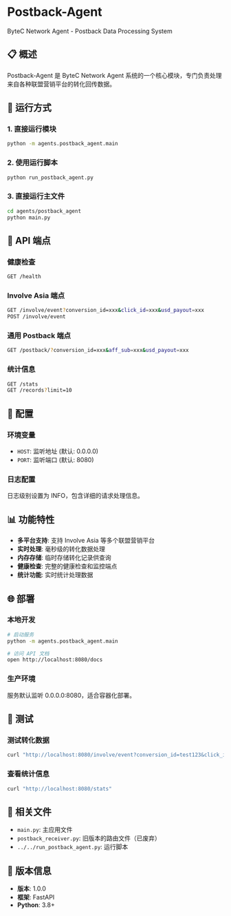 # Postback-Agent

ByteC Network Agent - Postback Data Processing System

## 📋 概述

Postback-Agent 是 ByteC Network Agent 系统的一个核心模块，专门负责处理来自各种联盟营销平台的转化回传数据。

## 🚀 运行方式

### 1. 直接运行模块
```bash
python -m agents.postback_agent.main
```

### 2. 使用运行脚本
```bash
python run_postback_agent.py
```

### 3. 直接运行主文件
```bash
cd agents/postback_agent
python main.py
```

## 📡 API 端点

### 健康检查
```bash
GET /health
```

### Involve Asia 端点
```bash
GET /involve/event?conversion_id=xxx&click_id=xxx&usd_payout=xxx
POST /involve/event
```

### 通用 Postback 端点
```bash
GET /postback/?conversion_id=xxx&aff_sub=xxx&usd_payout=xxx
```

### 统计信息
```bash
GET /stats
GET /records?limit=10
```

## 🔧 配置

### 环境变量
- `HOST`: 监听地址 (默认: 0.0.0.0)
- `PORT`: 监听端口 (默认: 8080)

### 日志配置
日志级别设置为 INFO，包含详细的请求处理信息。

## 📊 功能特性

- **多平台支持**: 支持 Involve Asia 等多个联盟营销平台
- **实时处理**: 毫秒级的转化数据处理
- **内存存储**: 临时存储转化记录供查询
- **健康检查**: 完整的健康检查和监控端点
- **统计功能**: 实时统计处理数据

## 🌐 部署

### 本地开发
```bash
# 启动服务
python -m agents.postback_agent.main

# 访问 API 文档
open http://localhost:8080/docs
```

### 生产环境
服务默认监听 0.0.0.0:8080，适合容器化部署。

## 📝 测试

### 测试转化数据
```bash
curl "http://localhost:8080/involve/event?conversion_id=test123&click_id=click123&usd_payout=10.5"
```

### 查看统计信息
```bash
curl "http://localhost:8080/stats"
```

## 🔗 相关文件

- `main.py`: 主应用文件
- `postback_receiver.py`: 旧版本的路由文件（已废弃）
- `../../run_postback_agent.py`: 运行脚本

## 📄 版本信息

- **版本**: 1.0.0
- **框架**: FastAPI
- **Python**: 3.8+ 